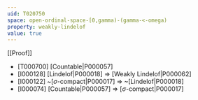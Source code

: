 ```yaml
---
uid: T020750
space: open-ordinal-space-[0,gamma)-(gamma-<-omega)
property: weakly-lindelof
value: true
---
```

[[Proof]]

* [T000700] [Countable|P000057]
* [I000128] [Lindelof|P000018] => [Weakly Lindelof|P000062]
* [I000122] ~[$\sigma$-compact|P000017] => ~[Lindelof|P000018]
* [I000074] [Countable|P000057] => [$\sigma$-compact|P000017]

